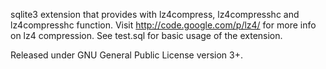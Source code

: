 sqlite3 extension that provides with lz4compress, lz4compresshc and lz4compresshc function.
Visit http://code.google.com/p/lz4/ for more info on lz4 compression.
See test.sql for basic usage of the extension.

Released under GNU General Public License version 3+.
